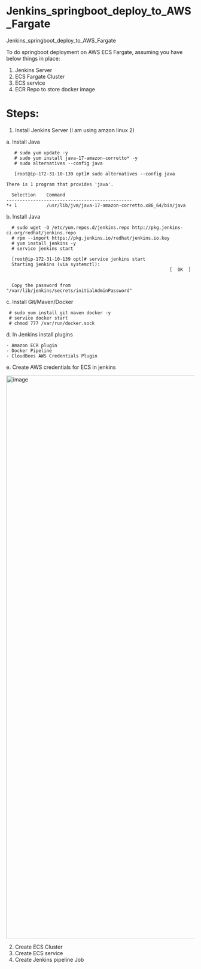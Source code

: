 # Jenkins_springboot_deploy_to_AWS_Fargate
Jenkins_springboot_deploy_to_AWS_Fargate

To do springboot deployment on AWS ECS Fargate, assuming you have below things in place:

1. Jenkins Server
2. ECS Fargate Cluster
3. ECS service 
4. ECR Repo to store docker image

Steps:
======
1. Install Jenkins Server (I am using amzon linux 2)

a. Install Java

       # sudo yum update -y
       # sudo yum install java-17-amazon-corretto* -y
       # sudo alternatives --config java

       [root@ip-172-31-10-139 opt]# sudo alternatives --config java 

    There is 1 program that provides 'java'.

      Selection    Command
    -----------------------------------------------
    *+ 1           /usr/lib/jvm/java-17-amazon-corretto.x86_64/bin/java
      

b. Install Java

      # sudo wget -O /etc/yum.repos.d/jenkins.repo http://pkg.jenkins-ci.org/redhat/jenkins.repo
      # rpm --import https://pkg.jenkins.io/redhat/jenkins.io.key
      # yum install jenkins -y
      # service jenkins start

      [root@ip-172-31-10-139 opt]# service jenkins start
      Starting jenkins (via systemctl):  
                                                                 [  OK  ]


      Copy the password from "/var/lib/jenkins/secrets/initialAdminPassword"
      
c. Install Git/Maven/Docker

     # sudo yum install git maven docker -y
     # service docker start
     # chmod 777 /var/run/docker.sock
     
d. In Jenkins install plugins 

    - Amazon ECR plugin
    - Docker Pipeline
    - CloudBees AWS Credentials Plugin
    
e. Create AWS credentials for ECS in jenkins

<img width="1499" alt="image" src="https://user-images.githubusercontent.com/68885738/182845718-3d97c38f-3a58-46d7-b5b3-45a862b82faf.png">

2. Create ECS Cluster
3. Create ECS service
4. Create Jenkins pipeline Job


    
